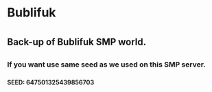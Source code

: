 # <h1> Bublifuk <h1>
<h2>Back-up of Bublifuk SMP world. <h2>
<h3> If you want use same seed as we used on this SMP server. <h3>
<h4> SEED: 647501325439856703 <h4>
